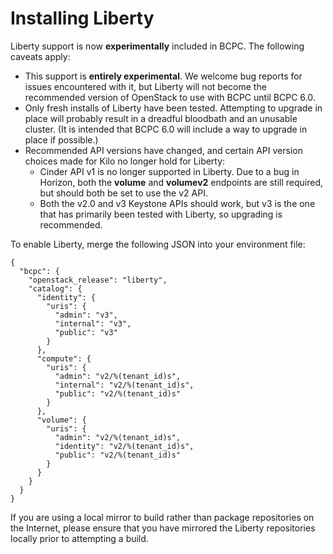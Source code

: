 Installing Liberty
===

Liberty support is now **experimentally** included in BCPC. The following caveats apply:
* This support is **entirely experimental**. We welcome bug reports for issues encountered with it, but Liberty will not become the recommended version of OpenStack to use with BCPC until BCPC 6.0.
* Only fresh installs of Liberty have been tested. Attempting to upgrade in place will probably result in a dreadful bloodbath and an unusable cluster. (It is intended that BCPC 6.0 will include a way to upgrade in place if possible.)
* Recommended API versions have changed, and certain API version choices made for Kilo no longer hold for Liberty:
  * Cinder API v1 is no longer supported in Liberty. Due to a bug in Horizon, both the **volume** and **volumev2** endpoints are still required, but should both be set to use the v2 API.
  * Both the v2.0 and v3 Keystone APIs should work, but v3 is the one that has primarily been tested with Liberty, so upgrading is recommended.

To enable Liberty, merge the following JSON into your environment file:

```
{
  "bcpc": {
    "openstack_release": "liberty",
    "catalog": {
      "identity": {
        "uris": {
          "admin": "v3",
          "internal": "v3",
          "public": "v3"
        }
      },
      "compute": {
        "uris": {
          "admin": "v2/%(tenant_id)s",
          "internal": "v2/%(tenant_id)s",
          "public": "v2/%(tenant_id)s"
        }
      },
      "volume": {
        "uris": {
          "admin": "v2/%(tenant_id)s",
          "identity": "v2/%(tenant_id)s",
          "public": "v2/%(tenant_id)s"
        }
      }
    }
  }
}
```

If you are using a local mirror to build rather than package repositories on the Internet, please ensure that you have mirrored the Liberty repositories locally prior to attempting a build.
